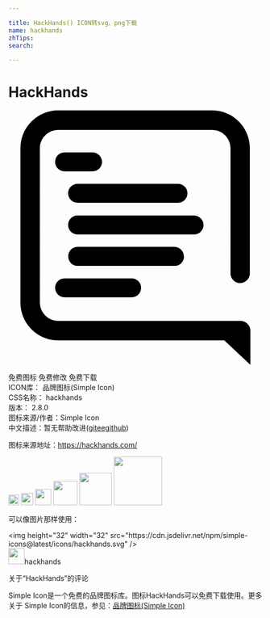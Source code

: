 ```yaml
---

title: HackHands() ICON转svg、png下载
name: hackhands
zhTips: 
search: 

---
```


# HackHands  <small style="font-size: 60%;font-weight: 100"></small>

<div id="svg" class="svg-wrap">
<svg role="img" viewBox="0 0 24 24" xmlns="http://www.w3.org/2000/svg"><title>HackHands icon</title><path d="M5.3 17.63h6.35c.5 0 .89-.4.89-.9s-.4-.89-.9-.89H5.3c-.5 0-.89.4-.89.89 0 .5.4.9.9.9zM16.58 13.77c0-.5-.4-.9-.9-.9H6.54c-.5 0-.89.4-.89.9s.4.9.9.9h9.15c.5 0 .9-.4.9-.9zM18.44 10.8a.91.91 0 0 0-.89-.88H6.53c-.5 0-.89.39-.89.89s.4.89.9.89h11.01c.5 0 .89-.4.89-.9zM5.64 7.82c0 .5.4.89.9.89h9.5c.49 0 .88-.4.88-.9 0-.49-.4-.88-.89-.88h-9.5c-.5 0-.89.39-.89.89zM7.92 3.96H5.3c-.5 0-.89.4-.89.9s.4.89.9.89h2.64c.5 0 .9-.4.9-.9a.93.93 0 0 0-.93-.89zM22.87 20.8a.93.93 0 0 0-.94-.94H4.7c-.95 0-1.73-.8-1.73-1.74V3.57c0-.95.78-1.73 1.73-1.73h14.55c.95 0 1.74.76 1.74 1.73v11.8c0 .5.42.92.9.92.51 0 .93-.42.93-.92V3.57c0-1.97-1.6-3.57-3.57-3.57H4.7a3.57 3.57 0 0 0-3.57 3.57v14.55c0 1.97 1.6 3.57 3.57 3.57H20.4L22.87 24v-3.2z"/></svg>
</div>
<detail full-name='hackhands'></detail>

<div class="detail-page">
<p>
<span><span class="badge-success badge">免费图标</span> <span class="badge-success badge">免费修改</span>  <span class="badge-success badge">免费下载</span> </span>
<br/>
<span>
ICON库：
<span class="badge-secondary badge">品牌图标(Simple Icon)</span> 
</span>
<br/>
<span>
CSS名称：
<span class="badge-secondary badge">hackhands</span> 
</span>

<br/>
<span>
版本：
<span class="badge-secondary badge">2.8.0</span> 
</span>
<br/>
<span>图标来源/作者：<span class="badge-light badge">Simple Icon</span></span> 
<br/>
<span class="zh-detail">中文描述：暂无<span class="help-link"><span>帮助改进</span>(<a href="https://gitee.com/liuwave/icon-helper/edit/master/json/brands/hackhands.json" target="_blank" rel="noopener noreferrer">gitee</a><a href="https://github.com/liuwave/icon-helper/edit/master/json/brands/hackhands.json" target="_blank" rel="noopener noreferrer">github</a></span>)</span><br/>
</p>
</div><div class="description description alert alert-light"><p>图标来源地址：<a href="https://hackhands.com/" target="_blank" rel="noopener noreferrer">https://hackhands.com/</a></p></div>
<div class="alert alert-dark">
<img height="21" width="21" src="https://cdn.jsdelivr.net/npm/simple-icons@latest/icons/hackhands.svg" />
<img height="24" width="24" src="https://cdn.jsdelivr.net/npm/simple-icons@latest/icons/hackhands.svg" />
<img height="32" width="32" src="https://cdn.jsdelivr.net/npm/simple-icons@latest/icons/hackhands.svg" />
<img height="48" width="48" src="https://cdn.jsdelivr.net/npm/simple-icons@latest/icons/hackhands.svg" />
<img height="64" width="64" src="https://cdn.jsdelivr.net/npm/simple-icons@latest/icons/hackhands.svg" />
<img height="96" width="96" src="https://cdn.jsdelivr.net/npm/simple-icons@latest/icons/hackhands.svg" />

</div>
<div>
  <p>可以像图片那样使用：    
  </p>
  <div class="alert alert-primary" style="font-size: 14px">
    &lt;img height="32" width="32" src="https://cdn.jsdelivr.net/npm/simple-icons@latest/icons/hackhands.svg" /&gt;
    <copy-btn content='<img height="32" width="32" src="https://cdn.jsdelivr.net/npm/simple-icons@latest/icons/hackhands.svg" />'></copy-btn>
  </div>
  <div class="alert alert-secondary">
    <img height="32" width="32" src="https://cdn.jsdelivr.net/npm/simple-icons@latest/icons/hackhands.svg" />hackhands
    <copy-btn content="hackhands" btn-title="复制图标名称"></copy-btn>
  </div>
</div>

<Vssue title="关于“HackHands”的评论" >关于“HackHands”的评论</Vssue>


<div><p>Simple Icon是一个免费的品牌图标库。图标HackHands可以免费下载使用。更多关于  Simple Icon的信息，参见：<a target="_blank" href="https://iconhelper.cn/brands.html">品牌图标(Simple Icon)</a>
</p></div>
